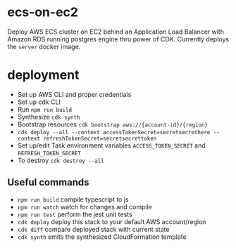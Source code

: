 # ecs-on-ec2

Deploy AWS ECS cluster on EC2 behind an Application Load Balancer with Amazon RDS running postgres engine thru power of CDK. Currently deploys the
`server` docker image.

# deployment
- Set up AWS CLI and proper credentials
- Set up cdk CLI
- Run `npm run build`
- Synthesize `cdk synth`
- Bootstrap resources `cdk bootstrap aws://{account-id}/{region}`
- `cdk deploy --all --context accessTokenSecret=secretsecrethere --context refreshTokenSecret=secretsecrettoken`
- Set up/edit Task environment variables `ACCESS_TOKEN_SECRET` and `REFRESH_TOKEN_SECRET`
- To destroy `cdk destroy --all`

## Useful commands

 * `npm run build`   compile typescript to js
 * `npm run watch`   watch for changes and compile
 * `npm run test`    perform the jest unit tests
 * `cdk deploy`      deploy this stack to your default AWS account/region
 * `cdk diff`        compare deployed stack with current state
 * `cdk synth`       emits the synthesized CloudFormation template
